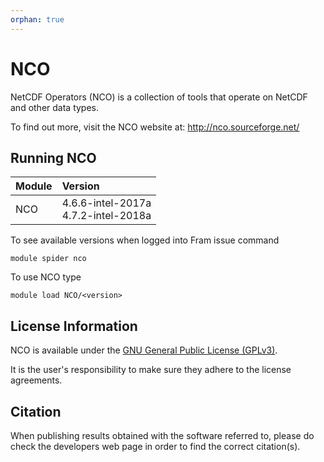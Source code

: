 ```yaml
---
orphan: true
---
```


# NCO
NetCDF Operators (NCO) is a collection of tools that operate on NetCDF and other data types.

To find out more, visit the NCO website at: http://nco.sourceforge.net/

## Running NCO

| Module     | Version     |
| :------------- | :------------- |
| NCO |4.6.6-intel-2017a <br>4.7.2-intel-2018a|

To see available versions when logged into Fram issue command

    module spider nco

To use NCO type

    module load NCO/<version>

## License Information

NCO is available under the [GNU General Public License (GPLv3)](https://www.gnu.org/licenses/gpl.html).

It is the user's responsibility to make sure they adhere to the license agreements.

## Citation

When publishing results obtained with the software referred to, please do check the developers web page in order to find the correct citation(s).

